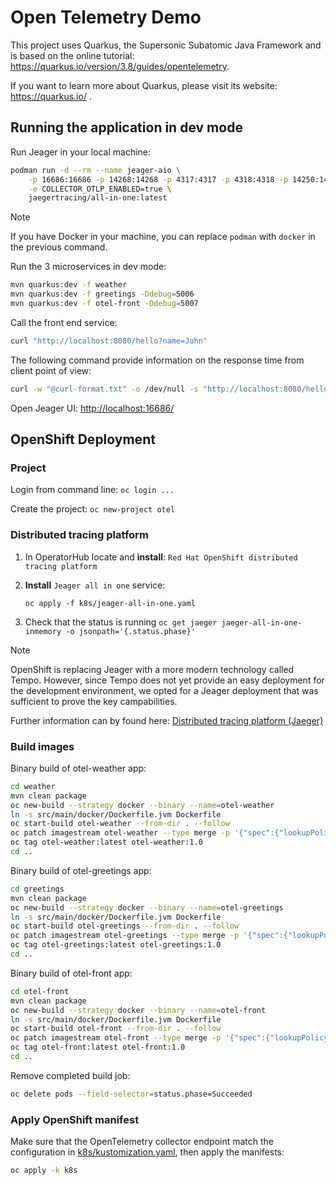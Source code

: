 # Open Telemetry Demo

This project uses Quarkus, the Supersonic Subatomic Java Framework and is based on the online tutorial: https://quarkus.io/version/3.8/guides/opentelemetry.

If you want to learn more about Quarkus, please visit its website: https://quarkus.io/ .

## Running the application in dev mode

Run Jeager in your local machine:

```sh
podman run -d --rm --name jeager-aio \
    -p 16686:16686 -p 14268:14268 -p 4317:4317 -p 4318:4318 -p 14250:14250 \
    -e COLLECTOR_OTLP_ENABLED=true \
    jaegertracing/all-in-one:latest
```

> [!NOTE]
> If you have Docker in your machine, you can replace `podman` with `docker` in the previous command.

Run the 3 microservices in dev mode:

```sh
mvn quarkus:dev -f weather
mvn quarkus:dev -f greetings -Ddebug=5006
mvn quarkus:dev -f otel-front -Ddebug=5007
```

Call the front end service:

```sh
curl "http://localhost:8080/hello?name=John"
```

The following command provide information on the response time from client point of view:

```sh
curl -w "@curl-format.txt" -o /dev/null -s "http://localhost:8080/hello?name=John"
```

Open Jeager UI: [http://localhost:16686/]()

## OpenShift Deployment

### Project

Login from command line: `oc login ...`

Create the project: `oc new-project otel`

### Distributed tracing platform

1. In OperatorHub locate and **install**: `Red Hat OpenShift distributed tracing platform`

2. **Install** `Jeager all in one` service:

   ```
   oc apply -f k8s/jeager-all-in-one.yaml
   ```

3. Check that the status is running `oc get jaeger jaeger-all-in-one-inmemory -o jsonpath='{.status.phase}'`


> [!NOTE] 
> OpenShift is replacing Jeager with a more modern technology called Tempo. However, since Tempo does not yet provide an easy deployment for the development environment, we opted for a Jeager deployment that was sufficient to prove the key campabilities.

Further information can by found here: [Distributed tracing platform (Jaeger)](https://access.redhat.com/documentation/en-us/openshift_container_platform/4.15/html/distributed_tracing/distributed-tracing-platform-jaeger#doc-wrapper)

### Build images

Binary build of otel-weather app:

```sh
cd weather
mvn clean package
oc new-build --strategy docker --binary --name=otel-weather
ln -s src/main/docker/Dockerfile.jvm Dockerfile
oc start-build otel-weather --from-dir . --follow
oc patch imagestream otel-weather --type merge -p '{"spec":{"lookupPolicy":{"local":true}}}'
oc tag otel-weather:latest otel-weather:1.0
cd ..
```

Binary build of otel-greetings app:

```sh
cd greetings
mvn clean package
oc new-build --strategy docker --binary --name=otel-greetings
ln -s src/main/docker/Dockerfile.jvm Dockerfile
oc start-build otel-greetings --from-dir . --follow
oc patch imagestream otel-greetings --type merge -p '{"spec":{"lookupPolicy":{"local":true}}}'
oc tag otel-greetings:latest otel-greetings:1.0
cd ..
```

Binary build of otel-front app:

```sh
cd otel-front
mvn clean package
oc new-build --strategy docker --binary --name=otel-front
ln -s src/main/docker/Dockerfile.jvm Dockerfile
oc start-build otel-front --from-dir . --follow
oc patch imagestream otel-front --type merge -p '{"spec":{"lookupPolicy":{"local":true}}}'
oc tag otel-front:latest otel-front:1.0
cd ..
```

Remove completed build job:

```sh
oc delete pods --field-selector=status.phase=Succeeded
```

### Apply OpenShift manifest

Make sure that the OpenTelemetry collector endpoint match the configuration in [k8s/kustomization.yaml](), then apply the manifests:

```sh
oc apply -k k8s
```
